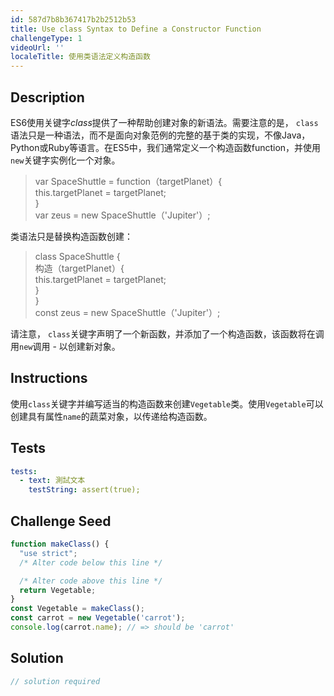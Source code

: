 ```yaml
---
id: 587d7b8b367417b2b2512b53
title: Use class Syntax to Define a Constructor Function
challengeType: 1
videoUrl: ''
localeTitle: 使用类语法定义构造函数
---
```


## Description
<section id="description"> ES6使用关键字<dfn>class</dfn>提供了一种帮助创建对象的新语法。需要注意的是， <code>class</code>语法只是一种语法，而不是面向对象范例的完整的基于类的实现，不像Java，Python或Ruby等语言。在ES5中，我们通常定义一个构造函数function，并使用<code>new</code>关键字实例化一个对象。 <blockquote> var SpaceShuttle = function（targetPlanet）{ <br> this.targetPlanet = targetPlanet; <br> } <br> var zeus = new SpaceShuttle（&#39;Jupiter&#39;）; </blockquote>类语法只是替换构造函数创建： <blockquote> class SpaceShuttle { <br>构造（targetPlanet）{ <br> this.targetPlanet = targetPlanet; <br> } <br> } <br> const zeus = new SpaceShuttle（&#39;Jupiter&#39;）; </blockquote>请注意， <code>class</code>关键字声明了一个新函数，并添加了一个构造函数，该函数将在调用<code>new</code>调用 - 以创建新对象。 </section>

## Instructions
<section id="instructions">使用<code>class</code>关键字并编写适当的构造函数来创建<code>Vegetable</code>类。使用<code>Vegetable</code>可以创建具有属性<code>name</code>的蔬菜对象，以传递给构造函数。 </section>

## Tests
<section id='tests'>

```yml
tests:
  - text: 測試文本
    testString: assert(true);

```

</section>

## Challenge Seed
<section id='challengeSeed'>

<div id='js-seed'>

```js
function makeClass() {
  "use strict";
  /* Alter code below this line */

  /* Alter code above this line */
  return Vegetable;
}
const Vegetable = makeClass();
const carrot = new Vegetable('carrot');
console.log(carrot.name); // => should be 'carrot'

```

</div>



</section>

## Solution
<section id='solution'>

```js
// solution required
```
</section>

